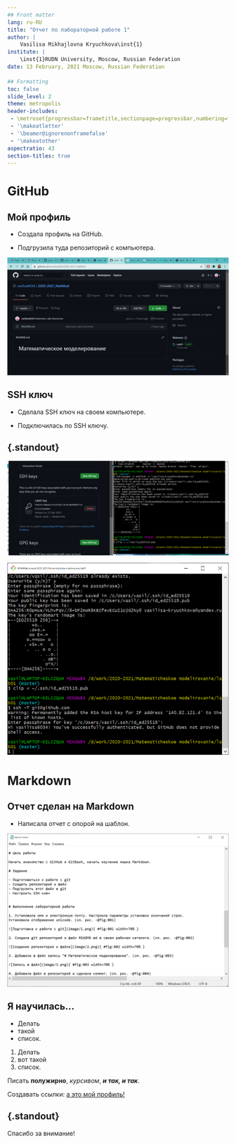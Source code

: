 ```yaml
---
## Front matter
lang: ru-RU
title: "Отчет по лабораторной работе 1"
author: |
	Vasilisa Mikhajlovna Kryuchkova\inst{1}
institute: |
	\inst{1}RUDN University, Moscow, Russian Federation
date: 13 February, 2021 Moscow, Russian Federation

## Formatting
toc: false
slide_level: 2
theme: metropolis
header-includes: 
 - \metroset{progressbar=frametitle,sectionpage=progressbar,numbering=fraction}
 - '\makeatletter'
 - '\beamer@ignorenonframefalse'
 - '\makeatother'
aspectratio: 43
section-titles: true
---
```


# **GitHub**

## Мой профиль

- Создала профиль на GitHub.

- Подгрузила туда репозиторий с компьютера.

![](image/1.png)

## SSH ключ

- Сделала SSH ключ на своем компьютере.

- Подключилась по SSH ключу.

## {.standout}

![](image/2.png)

![](image/3.png)

# **Markdown**

## Отчет сделан на Markdown

- Написала отчет с опорой на шаблон.

![](image/4.png)

## Я научилась...

- Делать
- такой
- список.

1. Делать
2. вот такой
3. список.

Писать **полужирно**, *курсивом*, ***и так, и так***.

Создавать ссылки: [а это мой профиль!](https://github.com/vasilisa6034/2020-2021_MatMod)

## {.standout}

Спасибо за внимание!
